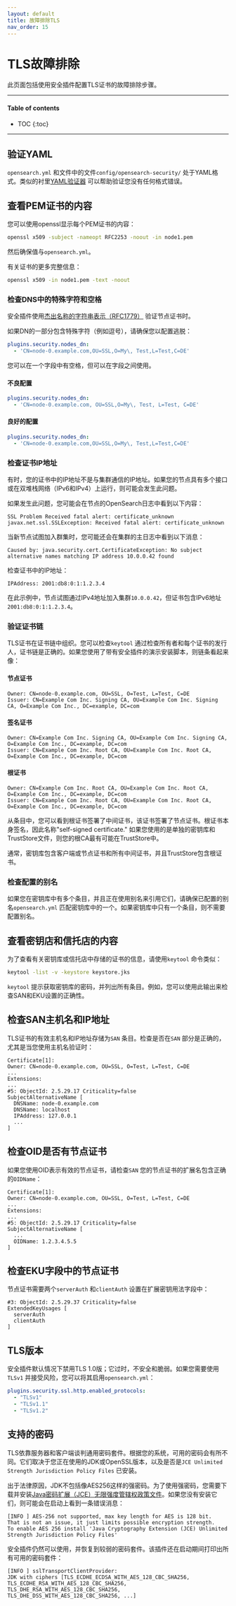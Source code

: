 ```yaml
---
layout: default
title: 故障排除TLS
nav_order: 15
---
```


# TLS故障排除

此页面包括使用安全插件配置TLS证书的故障排除步骤。


---

#### Table of contents
- TOC
{:toc}


---


## 验证YAML

`opensearch.yml` 和文件中的文件`config/opensearch-security/` 处于YAML格式。类似的衬里[YAML验证器](https://codebeautify.org/yaml-validator) 可以帮助验证您没有任何格式错误。


## 查看PEM证书的内容

您可以使用openssl显示每个PEM证书的内容：

```bash
openssl x509 -subject -nameopt RFC2253 -noout -in node1.pem
```

然后确保值与`opensearch.yml`。

有关证书的更多完整信息：

```bash
openssl x509 -in node1.pem -text -noout
```


### 检查DNS中的特殊字符和空格

安全插件使用[杰出名称的字符串表示（RFC1779）](https://www.ietf.org/rfc/rfc1779.txt) 验证节点证书时。

如果DN的一部分包含特殊字符（例如逗号），请确保您以配置逃脱：

```yml
plugins.security.nodes_dn:
  - 'CN=node-0.example.com,OU=SSL,O=My\, Test,L=Test,C=DE'
```

您可以在一个字段中有空格，但可以在字段之间使用。

#### 不良配置

```yml
plugins.security.nodes_dn:
  - 'CN=node-0.example.com, OU=SSL,O=My\, Test, L=Test, C=DE'
```

#### 良好的配置

```yml
plugins.security.nodes_dn:
  - 'CN=node-0.example.com,OU=SSL,O=My\, Test,L=Test,C=DE'
```


### 检查证书IP地址

有时，您的证书中的IP地址不是与集群通信的IP地址。如果您的节点具有多个接口或在双堆栈网络（IPv6和IPv4）上运行，则可能会发生此问题。

如果发生此问题，您可能会在节点的OpenSearch日志中看到以下内容：

```
SSL Problem Received fatal alert: certificate_unknown javax.net.ssl.SSLException: Received fatal alert: certificate_unknown
```

当新节点试图加入群集时，您可能还会在集群的主日志中看到以下消息：

```
Caused by: java.security.cert.CertificateException: No subject alternative names matching IP address 10.0.0.42 found
```

检查证书中的IP地址：

```
IPAddress: 2001:db8:0:1:1.2.3.4
```

在此示例中，节点试图通过IPv4地址加入集群`10.0.0.42`，但证书包含IPv6地址`2001:db8:0:1:1.2.3.4`。


### 验证证书链

TLS证书在证书链中组织。您可以检查`keytool` 通过检查所有者和每个证书的发行人，证书链是正确的。如果您使用了带有安全插件的演示安装脚本，则链条看起来像：

#### 节点证书

```
Owner: CN=node-0.example.com, OU=SSL, O=Test, L=Test, C=DE
Issuer: CN=Example Com Inc. Signing CA, OU=Example Com Inc. Signing CA, O=Example Com Inc., DC=example, DC=com
```

#### 签名证书

```
Owner: CN=Example Com Inc. Signing CA, OU=Example Com Inc. Signing CA, O=Example Com Inc., DC=example, DC=com
Issuer: CN=Example Com Inc. Root CA, OU=Example Com Inc. Root CA, O=Example Com Inc., DC=example, DC=com
```

#### 根证书

```
Owner: CN=Example Com Inc. Root CA, OU=Example Com Inc. Root CA, O=Example Com Inc., DC=example, DC=com
Issuer: CN=Example Com Inc. Root CA, OU=Example Com Inc. Root CA, O=Example Com Inc., DC=example, DC=com
```

从条目中，您可以看到根证书签署了中间证书，该证书签署了节点证书。根证书本身签名，因此名称"self-signed certificate." 如果您使用的是单独的密钥库和TrustStore文件，则您的根CA最有可能在TrustStore中。

通常，密钥库包含客户端或节点证书和所有中间证书，并且TrustStore包含根证书。


### 检查配置的别名

如果您在密钥库中有多个条目，并且正在使用别名来引用它们，请确保已配置的别名`opensearch.yml` 匹配密钥库中的一个。如果密钥库中只有一个条目，则不需要配置别名。


## 查看密钥店和信托店的内容

为了查看有关密钥库或信托店中存储的证书的信息，请使用`keytool` 命令类似：

```bash
keytool -list -v -keystore keystore.jks
```

`keytool` 提示获取密钥库的密码，并列出所有条目。例如，您可以使用此输出来检查SAN和EKU设置的正确性。


## 检查SAN主机名和IP地址

TLS证书的有效主机名和IP地址存储为`SAN` 条目。检查是否在`SAN` 部分是正确的，尤其是当您使用主机名验证时：

```
Certificate[1]:
Owner: CN=node-0.example.com, OU=SSL, O=Test, L=Test, C=DE
...
Extensions:
...
#5: ObjectId: 2.5.29.17 Criticality=false
SubjectAlternativeName [
  DNSName: node-0.example.com
  DNSName: localhost
  IPAddress: 127.0.0.1
  ...
]
```


## 检查OID是否有节点证书

如果您使用OID表示有效的节点证书，请检查`SAN` 您的节点证书的扩展名包含正确的`OIDName`：

```
Certificate[1]:
Owner: CN=node-0.example.com, OU=SSL, O=Test, L=Test, C=DE
...
Extensions:
...
#5: ObjectId: 2.5.29.17 Criticality=false
SubjectAlternativeName [
  ...
  OIDName: 1.2.3.4.5.5
]
```


## 检查EKU字段中的节点证书

节点证书需要两个`serverAuth` 和`clientAuth` 设置在扩展密钥用法字段中：

```
#3: ObjectId: 2.5.29.37 Criticality=false
ExtendedKeyUsages [
  serverAuth
  clientAuth
]
```


## TLS版本

安全插件默认情况下禁用TLS 1.0版；它过时，不安全和脆弱。如果您需要使用`TLSv1` 并接受风险，您可以将其启用`opensearch.yml`：

```yml
plugins.security.ssl.http.enabled_protocols:
  - "TLSv1"
  - "TLSv1.1"
  - "TLSv1.2"
```


## 支持的密码

TLS依靠服务器和客户端谈判通用密码套件。根据您的系统，可用的密码会有所不同。它们取决于您正在使用的JDK或OpenSSL版本，以及是否是`JCE Unlimited Strength Jurisdiction Policy Files` 已安装。

出于法律原因，JDK不包括像AES256这样的强密码。为了使用强密码，您需要下载并安装[Java密码扩展（JCE）无限强度管辖权政策文件](https://www.oracle.com/technetwork/java/javase/downloads/jce8-download-2133166.html)。如果您没有安装它们，则可能会在启动上看到一条错误消息：

```
[INFO ] AES-256 not supported, max key length for AES is 128 bit.
That is not an issue, it just limits possible encryption strength.
To enable AES 256 install 'Java Cryptography Extension (JCE) Unlimited Strength Jurisdiction Policy Files'
```

安全插件仍然可以使用，并恢复到较弱的密码套件。该插件还在启动期间打印出所有可用的密码套件：

```
[INFO ] sslTransportClientProvider:
JDK with ciphers [TLS_ECDHE_ECDSA_WITH_AES_128_CBC_SHA256, TLS_ECDHE_RSA_WITH_AES_128_CBC_SHA256, TLS_DHE_RSA_WITH_AES_128_CBC_SHA256,
TLS_DHE_DSS_WITH_AES_128_CBC_SHA256, ...]
```

